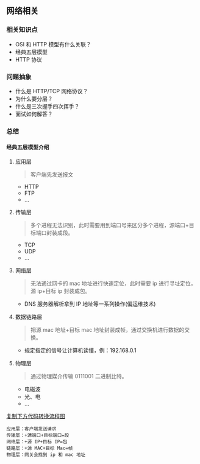 ## 网络相关

### 相关知识点

- OSI 和 HTTP 模型有什么关联？
- 经典五层模型
- HTTP 协议

### 问题抽象

- 什么是 HTTP/TCP 网络协议？
- 为什么要分层？
- 什么是三次握手四次挥手？
- 面试如何解答？

### 总结

#### 经典五层模型介绍

1. 应用层

   > 客户端先发送报文

   - HTTP
   - FTP
   - ...

2. 传输层
   > 多个进程无法识别，此时需要用到端口号来区分多个进程，源端口+目标端口封装成段。
   - TCP
   - UDP
   - ...
3. 网络层
   > 无法通过网卡的 mac 地址进行快速定位，此时需要 ip 进行寻址定位，源 ip+目标 ip 封装成包。
   - DNS 服务器解析拿到 IP 地址等一系列操作(偏运维技术)
4. 数据链路层
   > 把源 mac 地址+目标 mac 地址封装成帧，通过交换机进行数据的交换。
   - 规定指定的信号让计算机读懂，例：192.168.0.1
5. 物理层

   > 通过物理媒介传输 0111001 二进制比特。

   - 电磁波
   - 光、电
   - ...

[复制下方代码转换流程图](../COMMON.md#流程图转换器)
```tefcha
应用层：客户端发送请求
传输层：+源端口+目标端口=段
网络层：+源 IP+目标 IP=包
链路层：+源 MAC+目标 Mac=帧
物理层：网关会找到 ip 和 mac 地址
```
